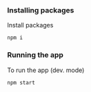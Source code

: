 ### Installing packages

Install packages

```
npm i
```

### Running the app

To run the app (dev. mode)

```
npm start
```